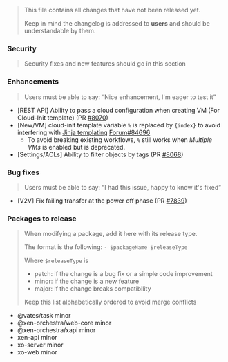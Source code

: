 > This file contains all changes that have not been released yet.
>
> Keep in mind the changelog is addressed to **users** and should be
> understandable by them.

### Security

> Security fixes and new features should go in this section

### Enhancements

> Users must be able to say: “Nice enhancement, I'm eager to test it”

- [REST API] Ability to pass a cloud configuration when creating VM (For Cloud-Init template) (PR [#8070](https://github.com/vatesfr/xen-orchestra/pull/8070))
- [New/VM] cloud-init template variable `%` is replaced by `{index}` to avoid interfering with [Jinja templating](https://jinja.palletsprojects.com/) [Forum#84696](https://xcp-ng.org/forum/post/84696)
  - To avoid breaking existing workflows, `%` still works when _Multiple VMs_ is enabled but is deprecated.
- [Settings/ACLs] Ability to filter objects by tags (PR [#8068](https://github.com/vatesfr/xen-orchestra/pull/8068))

### Bug fixes

> Users must be able to say: “I had this issue, happy to know it's fixed”

- [V2V] Fix failing transfer at the power off phase (PR [#7839](https://github.com/vatesfr/xen-orchestra/pull/7839))

### Packages to release

> When modifying a package, add it here with its release type.
>
> The format is the following: `- $packageName $releaseType`
>
> Where `$releaseType` is
>
> - patch: if the change is a bug fix or a simple code improvement
> - minor: if the change is a new feature
> - major: if the change breaks compatibility
>
> Keep this list alphabetically ordered to avoid merge conflicts

<!--packages-start-->

- @vates/task minor
- @xen-orchestra/web-core minor
- @xen-orchestra/xapi minor
- xen-api minor
- xo-server minor
- xo-web minor

<!--packages-end-->
